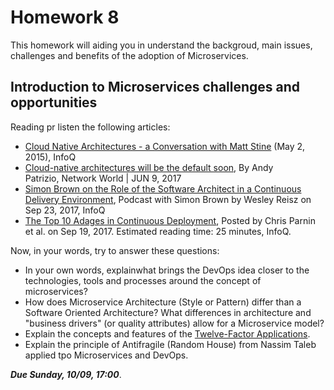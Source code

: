 # Homework 8

This homework will aiding you in understand the backgroud, main issues, challenges and benefits of the adoption of Microservices.
	
## Introduction to Microservices challenges and opportunities

Reading pr listen the following articles:

- [Cloud Native Architectures - a Conversation with Matt Stine](https://www.infoq.com/articles/cloud-native-architectures-matt-stine/) (May 2, 2015), InfoQ
- [Cloud-native architectures will be the default soon](https://www.networkworld.com/article/3200131/data-center/cloud-native-architectures-will-be-the-default-soon.html), By Andy Patrizio, Network World | JUN 9, 2017
- [Simon Brown on the Role of the Software Architect in a Continuous Delivery Environment](https://www.infoq.com/podcasts/simon-brown-architecture), Podcast with Simon Brown by Wesley Reisz on Sep 23, 2017, InfoQ
- [The Top 10 Adages in Continuous Deployment](https://www.infoq.com/articles/cd-adages), Posted by Chris Parnin et al. on Sep 19, 2017. Estimated reading time: 25 minutes, InfoQ.

Now, in your words, try to answer these questions:
* In your own words, explainwhat brings the DevOps idea closer to the technologies, tools and processes around the concept of microservices?
* How does Microservice Architecture (Style or Pattern) differ than a Software Oriented Architecture? What differences in architecture and "business drivers" (or quality attributes) allow for a Microservice model?
* Explain the concepts and features of the [Twelve-Factor Applications](https://12factor.net/).
* Explain the principle of Antifragile (Random House) from Nassim Taleb applied tpo Microservices and DevOps.

_**Due Sunday, 10/09, 17:00**_.
